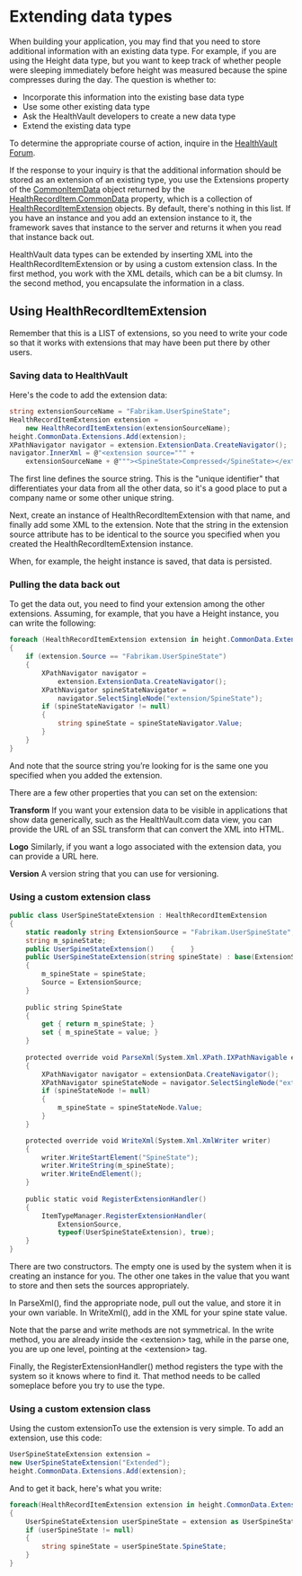 Extending data types
====================

When building your application, you may find that you need to store additional information with an existing data type. For example, if you are using the Height data type, but you want to keep track of whether people were sleeping immediately before height was measured because the spine compresses during the day. The question is whether to:

-   Incorporate this information into the existing base data type
-   Use some other existing data type
-   Ask the HealthVault developers to create a new data type
-   Extend the existing data type

To determine the appropriate course of action, inquire in the [HealthVault Forum](http://social.msdn.microsoft.com/forums/en-US/healthvault/).

If the response to your inquiry is that the additional information should be stored as an extension of an existing type, you use the Extensions property of the [CommonItemData](/healthvault/sdks/dotnet/microsoft.health.commonitemdata.yml) object returned by the [HealthRecordItem.CommonData](/healthvault/sdks/dotnet/microsoft.health.healthrecorditem.yml) property, which is a collection of [HealthRecordItemExtension](/healthvault/sdks/dotnet/microsoft.health.healthrecorditemextension.yml) objects. By default, there's nothing in this list. If you have an instance and you add an extension instance to it, the framework saves that instance to the server and returns it when you read that instance back out.

HealthVault data types can be extended by inserting XML into the HealthRecordItemExtension or by using a custom extension class. In the first method, you work with the XML details, which can be a bit clumsy. In the second method, you encapsulate the information in a class.

Using HealthRecordItemExtension
-------------------------------

Remember that this is a LIST of extensions, so you need to write your code so that it works with extensions that may have been put there by other users.

### Saving data to HealthVault

Here's the code to add the extension data:

```cs
string extensionSourceName = "Fabrikam.UserSpineState";
HealthRecordItemExtension extension =     
    new HealthRecordItemExtension(extensionSourceName);
height.CommonData.Extensions.Add(extension);
XPathNavigator navigator = extension.ExtensionData.CreateNavigator();
navigator.InnerXml = @"<extension source=""" + 
    extensionSourceName + @"""><SpineState>Compressed</SpineState></extension>"; 
```

The first line defines the source string. This is the "unique identifier" that differentiates your data from all the other data, so it's a good place to put a company name or some other unique string.

Next, create an instance of HealthRecordItemExtension with that name, and finally add some XML to the extension. Note that the string in the extension source attribute has to be identical to the source you specified when you created the HealthRecordItemExtension instance.

When, for example, the height instance is saved, that data is persisted.

### Pulling the data back out

To get the data out, you need to find your extension among the other extensions. Assuming, for example, that you have a Height instance, you can write the following:

```cs
foreach (HealthRecordItemExtension extension in height.CommonData.Extensions)
{    
    if (extension.Source == "Fabrikam.UserSpineState")    
    {        
        XPathNavigator navigator =         
            extension.ExtensionData.CreateNavigator();
        XPathNavigator spineStateNavigator =         
            navigator.SelectSingleNode("extension/SpineState");
        if (spineStateNavigator != null)        
        {            
            string spineState = spineStateNavigator.Value;
        }   
    }
}
```
And note that the source string you’re looking for is the same one you specified when you added the extension.

There are a few other properties that you can set on the extension:

**Transform** If you want your extension data to be visible in applications that show data generically, such as the HealthVault.com data view, you can provide the URL of an SSL transform that can convert the XML into HTML.

**Logo** Similarly, if you want a logo associated with the extension data, you can provide a URL here.

**Version** A version string that you can use for versioning.

### Using a custom extension class

```cs
public class UserSpineStateExtension : HealthRecordItemExtension
{    
    static readonly string ExtensionSource = "Fabrikam.UserSpineState";    
    string m_spineState;    
    public UserSpineStateExtension()    {    }    
    public UserSpineStateExtension(string spineState) : base(ExtensionSource)    
    {        
        m_spineState = spineState;       
        Source = ExtensionSource;    
    }    
    
    public string SpineState    
    {        
        get { return m_spineState; }        
        set { m_spineState = value; }    
    }    
    
    protected override void ParseXml(System.Xml.XPath.IXPathNavigable extensionData)    
    {        
        XPathNavigator navigator = extensionData.CreateNavigator();        
        XPathNavigator spineStateNode = navigator.SelectSingleNode("extension/SpineState");        
        if (spineStateNode != null)        
        {            
            m_spineState = spineStateNode.Value;        
        }    
    }   

    protected override void WriteXml(System.Xml.XmlWriter writer)    
    {        
        writer.WriteStartElement("SpineState");        
        writer.WriteString(m_spineState);        
        writer.WriteEndElement();    
    }    
    
    public static void RegisterExtensionHandler()    
    {       
        ItemTypeManager.RegisterExtensionHandler(            
            ExtensionSource,             
            typeof(UserSpineStateExtension), true);    
    }
}
```

There are two constructors. The empty one is used by the system when it is creating an instance for you. The other one takes in the value that you want to store and then sets the sources appropriately.

In ParseXml(), find the appropriate node, pull out the value, and store it in your own variable. In WriteXml(), add in the XML for your spine state value.

Note that the parse and write methods are not symmetrical. In the write method, you are already inside the &lt;extension&gt; tag, while in the parse one, you are up one level, pointing at the &lt;extension&gt; tag.

Finally, the RegisterExtensionHandler() method registers the type with the system so it knows where to find it. That method needs to be called someplace before you try to use the type.

### Using a custom extension class

Using the custom extensionTo use the extension is very simple. To add an extension, use this code:

```cs
UserSpineStateExtension extension =     
new UserSpineStateExtension("Extended");
height.CommonData.Extensions.Add(extension); 
```
And to get it back, here's what you write:

```cs
foreach(HealthRecordItemExtension extension in height.CommonData.Extensions)
{    
    UserSpineStateExtension userSpineState = extension as UserSpineStateExtension;   
    if (userSpineState != null)    
    {        
        string spineState = userSpineState.SpineState;    
    }
}
```
